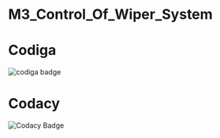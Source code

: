# M3_Control_Of_Wiper_System
# Codiga
![codiga badge](https://api.codiga.io/project/33511/score/svg)
# Codacy
![Codacy Badge](https://api.codiga.io/project/33511/status/svg)

